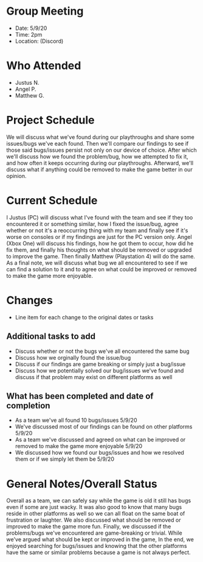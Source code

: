 # Group Meeting

* Date: 5/9/20
* Time: 2pm
* Location: (Discord)

# Who Attended
* Justus N.
* Angel P. 
* Matthew G.

# Project Schedule

We will discuss what we've found during our playthroughs and share some issues/bugs we've each found. Then we'll compare our findings to see if those said bugs/issues persist not only on our device of choice. After which we'll discuss how we found the problem/bug, how we attempted to fix it, and how often it keeps occurring during our playthroughs. Afterward, we'll discuss what if anything could be removed to make the game better in our opinion.

# Current Schedule

I Justus (PC) will discuss what I've found with the team and see if they too encountered it or something similar, how I fixed the issue/bug, agree whether or not it's a reoccurring thing with my team and finally see if it's worse on consoles or if my findings are just for the PC version only. Angel (Xbox One) will discuss his findings, how he got them to occur, how did he fix them, and finally his thoughts on what should be removed or upgraded to improve the game. Then finally Matthew (Playstation 4) will do the same. As a final note, we will discuss what bug we all encountered to see if we can find a solution to it and to agree on what could be improved or removed to make the game more enjoyable. 

# Changes

* Line item for each change to the original dates or tasks

## Additional tasks to add

- Discuss whether or not the bugs we've all encountered the same bug
- Discuss how we orginally found the issue/bug
- Discuss if our findings are game breaking or simply just a bug/issue
- Discuss how we potentially solved our bug/issues we've found and discuss if that problem may exist on different platforms as well

## What has been completed and date of completion

* As a team we've all found 10 bugs/issues 5/9/20
* We've discussed most of our findings can be found on other platforms 5/9/20
* As a team we've discussed and agreed on what can be improved or removed to make the game more enjoyable 5/9/20
* We discussed how we found our bugs/issues and how we resolved them or if we simply let them be 5/9/20

# General Notes/Overall Status

Overall as a team, we can safely say while the game is old it still has bugs even if some are just wacky. It was also good to know that many bugs reside in other platforms as well so we can all float on the same boat of frustration or laughter. We also discussed what should be removed or improved to make the game more fun. Finally, we discussed if the problems/bugs we've encountered are game-breaking or trivial. While we've argued what should be kept or improved in the game, In the end, we enjoyed searching for bugs/issues and knowing that the other platforms have the same or similar problems because a game is not always perfect. 
